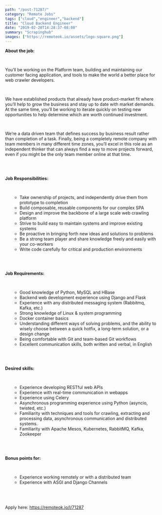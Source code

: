 ```yaml
---
path: "/post-71287/"
category: "Remote Jobs"
tags: ["cloud","engineer","backend"]
title: "Cloud Backend Engineer"
date: "2019-02-20T14:28:37-08:00"
summary: "Scrapinghub"
images: ["https://remoteok.io/assets/logo-square.png"]
---
```


<p><strong>About the job:</strong></p><br /><p>You&rsquo;ll be working on the Platform team, building and maintaining our customer facing application, and tools to make the world a better place for web crawler developers.</p><br /><p>We have established products that already have product-market fit where you&rsquo;ll help to grow the business and stay up to date with market demands. At the same time, you&rsquo;ll be working to iterate quickly on testing new opportunities to help determine which are worth continued investment.</p><br /><p>We&rsquo;re a data driven team that defines success by business result rather than completion of a task. Finally, being a completely remote company with team members in many different time zones, you&rsquo;ll excel in this role as an independent thinker that can always find a way to move projects forward, even if you might be the only team member online at that time.</p><br /><br /><p><strong>Job Responsibilities:</strong></p><br /><ul><ul><li>Take ownership of projects, and independently drive them from prototype to completion</li><li>Build composable, reusable components for our complex SPA</li><li>Design and improve the backbone of a large scale web crawling platform</li><li>Strive to build easy to maintain systems and improve existing systems</li><li>Be proactive in bringing forth new ideas and solutions to problems</li><li>Be a strong team player and share knowledge freely and easily with your co-workers</li><li>Write code carefully for critical and production environments</li></ul><br /></ul><br /><p><strong>Job Requirements:</strong></p><br /><ul><ul><li>Good knowledge of Python, MySQL and HBase</li><li>Backend web development experience using Django and Flask</li><li>Experience with any distributed messaging system (Rabbitmq, Kafka, etc.)</li><li>Strong knowledge of Linux &amp; system programming</li><li>Docker container basics</li><li>Understanding different ways of solving problems, and the ability to wisely choose between a quick hotfix, a long-term solution, or a design change</li><li>Being comfortable with Git and team-based Git workflows</li><li>Excellent communication skills, both written and verbal, in English</li></ul><br /></ul><br /><p><strong>Desired skills:</strong></p><br /><ul><ul><li>Experience developing RESTful web APIs</li><li>Experience with real-time communication in webapps</li><li>Experience using Celery</li><li>Asynchronous programming experience using Python (asyncio, twisted, etc.)</li><li>Familiarity with techniques and tools for crawling, extracting and processing data, asynchronous communication and distributed systems.</li><li>Familiarity with Apache Mesos, Kubernetes, RabbitMQ, Kafka, Zookeeper</li></ul><br /></ul><br /><p><strong>Bonus points for:</strong></p><br /><ul><ul><li>Experience working remotely or with a distributed team</li><li>Experience with ASGI and Django Channels</li></ul><br /></ul>

<br/>
<br/>
Apply here: <A HREF="https://remoteok.io/l/71287">https://remoteok.io/l/71287</A>
